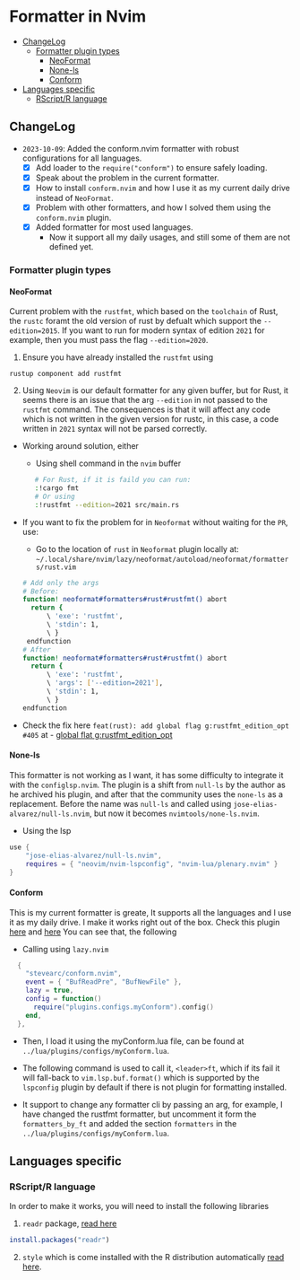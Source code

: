 # Formatter in Nvim

<!-- vim-markdown-toc GitLab -->

* [ChangeLog](#changelog)
    * [Formatter plugin types](#formatter-plugin-types)
        * [NeoFormat](#neoformat)
        * [None-ls](#none-ls)
        * [Conform](#conform)
* [Languages specific](#languages-specific)
    * [RScript/R language](#rscriptr-language)

<!-- vim-markdown-toc -->

## ChangeLog

- `2023-10-09`: Added the conform.nvim formatter with robust configurations for
  all languages.
  - [x] Add loader to the `require("conform")` to ensure safely loading.
  - [x] Speak about the problem in the current formatter.
  - [x] How to install `conform.nvim` and how I use it as my current daily
        drive instead of `NeoFormat`.
  - [x] Problem with other formatters, and how I solved them using the
        `conform.nvim` plugin.
  - [x] Added formatter for most used languages.
    - Now it support all my daily usages, and still some of them are not
      defined yet.

### Formatter plugin types

#### NeoFormat

Current problem with the `rustfmt`, which based on the `toolchain` of Rust, the
`rustc` foramt the old version of rust by defualt which support the
`--edition=2015`. If you want to run for modern syntax of edition `2021` for
example, then you must pass the flag `--edition=2020`.

1. Ensure you have already installed the `rustfmt` using

```shell
rustup component add rustfmt
```

2. Using `Neovim` is our default formatter for any given buffer, but for Rust,
   it seems there is an issue that the arg `--edition` in not passed to the
   `rustfmt` command. The consequences is that it will affect any code which is not
   written in the given version for rustc, in this case, a code written in `2021` syntax
   will not be parsed correctly.

- Working around solution, either

  - Using shell command in the `nvim` buffer

  ```sh
     # For Rust, if it is faild you can run:
     :!cargo fmt
     # Or using
     :!rustfmt --edition=2021 src/main.rs
  ```

- If you want to fix the problem for in `Neoformat` without waiting for the
  `PR`, use:

  - Go to the location of `rust` in `Neoformat` plugin locally at:
    `~/.local/share/nvim/lazy/neoformat/autoload/neoformat/formatters/rust.vim`

  ```sh
  # Add only the args
  # Before:
  function! neoformat#formatters#rust#rustfmt() abort
    return {
        \ 'exe': 'rustfmt',
        \ 'stdin': 1,
        \ }
   endfunction
  # After
  function! neoformat#formatters#rust#rustfmt() abort
    return {
        \ 'exe': 'rustfmt',
        \ 'args': ['--edition=2021'],
        \ 'stdin': 1,
        \ }
  endfunction
  ```

- Check the fix here `feat(rust): add global flag g:rustfmt_edition_opt #405`
  at - [global flat g:rustfmt_edition_opt](https://github.com/sbdchd/neoformat/pull/405)

#### None-ls

This formatter is not working as I want, it has some difficulty to integrate it
with the `configlsp.nvim`. The plugin is a shift from `null-ls` by the author
as he archived his plugin, and after that the community uses the `none-ls` as a
replacement. Before the name was `null-ls` and called using
`jose-elias-alvarez/null-ls.nvim`, but now it becomes `nvimtools/none-ls.nvim`.

- Using the lsp

```lua
use {
    "jose-elias-alvarez/null-ls.nvim",
    requires = { "neovim/nvim-lspconfig", "nvim-lua/plenary.nvim" }
}

```

#### Conform

This is my current formatter is greate, It supports all the languages and I use it as my daily drive.
I make it works right out of the box. Check this plugin
[here](https://github.com/stevearc/conform.nvim/blob/master/doc/recipes.md#format-command)
and [here](https://github.com/stevearc/conform.nvim#formatopts-callback) You
can see that, the following

- Calling using `lazy.nvim`

```lua
  {
    "stevearc/conform.nvim",
    event = { "BufReadPre", "BufNewFile" },
    lazy = true,
    config = function()
      require("plugins.configs.myConform").config()
    end,
  },
```

- Then, I load it using the myConform.lua file, can be found at
  `../lua/plugins/configs/myConform.lua`.

- The following command is used to call it, `<leader>ft`, which if its fail it
  will fall-back to `vim.lsp.buf.format()` which is supported by the `lspconfig`
  plugin by default if there is not plugin for formatting installed.

- It support to change any formatter cli by passing an arg, for example, I have
  changed the rustfmt formatter, but uncomment it form the `formatters_by_ft` and
  added the section `formatters` in the `../lua/plugins/configs/myConform.lua`.

## Languages specific

### RScript/R language

In order to make it works, you will need to install the following libraries

1. `readr` package, [read here](https://readr.tidyverse.org)

```R
install.packages("readr")
```

2. `style` which is come installed with the R distribution automatically [read here](https://cran.r-project.org/web/packages/styler/index.html).
